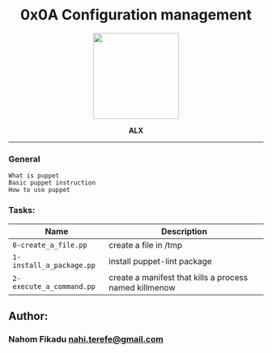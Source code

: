 <H1 align="center">0x0A Configuration management </H1>

<p align="center">
   <a href="https://puppet.com/"><img src="https://d33wubrfki0l68.cloudfront.net/879b618f43e80e82627164cb764f0b095b5b266c/d2c97/images/logos/puppet-logo-black.svg" width="170" height="170"/></a>

<p align="center"> 
   <b>ALX</b>
                
----
<H3> General </H3>
   
    What is puppet
    Basic puppet instruction
    How to use puppet


### Tasks:

| Name | Description                    |
| ------------- | ------------------------------ |
| `0-create_a_file.pp`      |  create a file in /tmp   |
| `1-install_a_package.pp`      |     install puppet-lint package |
| `2-execute_a_command.pp`   | create a manifest that kills a process named killmenow  |

## Author: 
### Nahom Fikadu <nahi.terefe@gmail.com>
